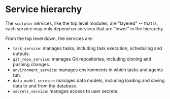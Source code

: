 # Service hierarchy

The `sculptor` services, like the top level modules, are "layered" --
that is, each service may only depend on services that are "lower" in the hierarchy.

From the top level down, the services are:

- `task_service`: manages tasks, including task execution, scheduling and outputs.
- `git_repo_service`: manages Git repositories, including cloning and pushing changes.
- `environment_service`: manages environments in which tasks and agents run.
- `data_model_service`: manages data models, including loading and saving data to and from the database.
- `secrets_service`: manages access to user secrets.
